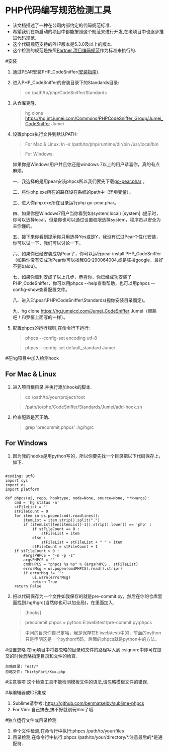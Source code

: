 # PHP代码编写规范检测工具
* 该文档描述了一种在公司内部约定的代码规范标准.
* 希望我们在新启动的项目中都能按照这个规范来进行开发,在老项目中也逐步推进代码规范.
* 这个代码规范支持的PHP版本是5.3.0及以上的版本.
* 这个检测的规范是按照[Partner 项目编码规范](https://echo.int.jumei.com/projects/jumeipub/wiki/Partner_%E9%A1%B9%E7%9B%AE%E7%BC%96%E7%A0%81%E8%A7%84%E8%8C%83)作为标准来执行的.

#安装
1. 通过PEAR安装PHP_CodeSniffer([安装指南](http://pear.php.net/manual/en/installation.php)).
2. 进入PHP_CodeSniffer的安装目录下的Standards目录:
	> cd /path/to/php/CodeSniffer/Standards
3. 从仓库克隆.
	> hg clone https://hg.int.jumei.com/Commons/PHPCodeSniffer_Group/Jumei_CodeSniffer Jumei
4. 设置phpcs执行文件到默认PATH:

	> For Mac & Linux: ln -s /path/to/php/runtime/dir/bin /usr/local/bin
	
	> For Windows: 

	如果你是Windows用户并且你还是windows 7以上的用户恭喜你，真的有点麻烦。

	一、我选择的是用pear安装phpcs所以我们要先下载[go-pear.phar](http://pear.php.net/go-pear.phar) 。
	
	二、将你php.exe所在的路径设在系统的path中（环境变量）。

	三、进入你php.exe所在目录运行php go-pear.phar。

	四、如果你是Windows7用户当你看到如(system|local) [system] :提示时，你可以选择local，但是你也可以通过设置权限选择system，程序员以安全为主你懂的。

	五、接下来你看到提示你只用选择Yes或是Y，我没有试过Pear个性化安装，你可以试一下，我们可以讨论一下。

	六、如果你已经安装成功Pear了，你可以运行pear install PHP_CodeSniffer（如果你没有安成功Pear你可以找我QQ:290064004,或是狂搜google，最好不要baidu）。

	七、如果你顺利安成了以上几步，恭喜你，你已经成功安装了PHP_CodeSniffer，你可以用phpcs --help查看帮助，也可以用phpcs --config-show查看配置文件。

	八、进入E:\pear\PHP\CodeSniffer\Standards(视你安装目录而定)。

	九、hg clone https://hg.jumeicd.com/Jumei_CodeSniffer Jumei（眼熟吧！和罗恒上面写的一样）。

5. 配置phpcs的运行规则,在命令行下运行:

	> phpcs --config-set encoding utf-8
	
	> phpcs --config-set default_standard Jumei
	
#在hg项目中加入检测hook
## For Mac & Linux
1. 进入项目根目录,并执行添加hook的脚本.
	
	> cd /path/to/your/project/root
	
	> /path/to/php/CodeSniffer/Standards/Jumei/add-hook.sh

2. 检查配置是否正确.
	
	> grep 'precommit.phpcs' .hg/hgrc

## For Windows
1. 因为我的hooks是用python写的，所以你要先找一个目录把以下代码保存上，如下.

<pre><code style="python">
#coding: utf8
import sys
import os
import platform

def phpcs(ui, repo, hooktype, node=None, source=None, **kwargs):
    cmd = 'hg status -n'
    stFileList = ''
    stFileCount = 0
    for item in os.popen(cmd).readlines():
        itemList = item.strip().split(".")
        if (itemList[len(itemList)-1]).strip().lower() == 'php' :
            if stFileCount == 0 :
                stFileList = item
            else :
                stFileList = stFileList + " " + item
            stFileCount = stFileCount + 1
    if stFileCount > 0 :
        #argsPHPCS = "-n -p -s"
        argsPHPCS = ""
        cmdPHPCS = "phpcs %s %s" % (argsPHPCS , stFileList)
        errorMsg = os.popen(cmdPHPCS).read().strip()
        if errorMsg != '':
            ui.warn(errorMsg)
            return True        
    return False
</code></pre>

2. 把以代码保存为一个文件如我保存的就是pre-commit.py，然后在你的仓库里面找到.hg/hgrc(当然你也可以加全局)，在里面加入.
	
	> [hooks]

	> precommit.phpcs = python:E:\web\test\pre-commit.py:phpcs 
	
	> 中间的目录你自己定哈，我是保存在E:\web\test\中的，前面的python只是申明这是一个python代码，后面的phpcs就是python中的方法。

#设置忽略
在hg项目中将要忽略的目录和文件的路径写入到.csignore中即可在提交的时候忽略指定目录和文件的检查.

	忽略目录: Test/*
	忽略文件: ThirtyPart/Xxx.php

#注意事项
这个检查工具不能检测模板文件的语法,请忽略模板文件的错误.

#与编辑器或IDE集成
1. Sublime请参考: https://github.com/benmatselby/sublime-phpcs
2. For Vim: 自己搞去,搞不好就别玩Vim了哦.

#独立运行文件或目录检测
1. 单个文件检测,在命令行中执行:phpcs /path/to/your/files
2. 目录检测,在命令行中执行:phpcs /path/to/your/directory/\*.注意最后的\*是通配符.

